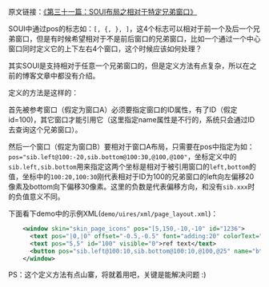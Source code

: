 原文链接：[《第三十一篇：SOUI布局之相对于特定兄弟窗口》](http://www.cnblogs.com/setoutsoft/p/5164402.html)

SOUI中通过pos的标志如：`[, {, }, ]`，这4个标志可以相对于前一个及后一个兄弟窗口，但是有时候希望相对于不是前后窗口的兄弟窗口，比如一个通过一个中心窗口同时定义它的上下左右4个窗口，这个时候应该如何处理？

其实SOUI是支持相对于任意一个兄弟窗口的，但是定义方法有点复杂，所以在之前的博客文章中都没有介绍。

定义的方法是这样的：

首先被参考窗口（假定为窗口A）必须要指定窗口的ID属性，有了ID（假定id=100)，其它窗口才能引用它（这里指定name属性是不行的，系统只会通过ID去查询这个兄弟窗口）。

然后一个窗口（假定为窗口B）要相对于窗口A布局，只需要在pos中指定为如：`pos="sib.left@100:-20,sib.bottom@100:30,@100,@100"`，坐标定义中的`sib.left,sib.bottom`用来指定这两个坐标是相对于被引用窗口的`left,bottom`的值，坐标中的`100:20,100:30`刚代表相对于ID为100的兄弟窗口的left向左偏移20像素及bottom向下偏移30像素。这里的负数是代表偏移方向，和没有`sib.xxx`时的负值意义不同。

下面看下demo中的示例XML(`demo/uires/xml/page_layout.xml`)：

```xml
    <window skin="skin_page_icons" pos="[5,150,-10,-10" id="1236">
      <text pos="|0,|0" offset="-0.5,-0.5" font="adding:20" colorText="#ff000066">alpha test</text>
      <text pos="5,5" id="100" visible="0">ref text</text>
      <button pos="sib.left@100:10,sib.bottom@100:10,@100,@25" name="btn_hidetst" tip="click me to hide me and see how the next image will move">ref id:100</button>
    </window>
```

PS：这个定义方法有点山寨，将就着用吧，关键是能解决问题 :)
